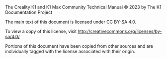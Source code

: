 The Creality K1 and K1 Max Community Technical Manual
© 2023 by The K1 Documentation Project

The main text of this document is licensed under CC BY-SA 4.0.

To view a copy of this license, visit
http://creativecommons.org/licenses/by-sa/4.0/

Portions of this document have been copied from other sources and are
individually tagged with the license associated with their origin.

